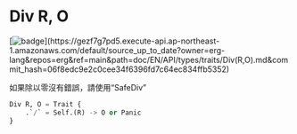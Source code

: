 # Div R, O

[![badge](https://img.shields.io/endpoint.svg?url=https%3A%2F%2Fgezf7g7pd5.execute-api.ap-northeast-1.amazonaws.com%2Fdefault%2Fsource_up_to_date%3Fowner%3Derg-lang%26repos%3Derg%26ref%3Dmain%26path%3Ddoc/EN/API/types/traits/Div(R,O).md%26commit_hash%3D06f8edc9e2c0cee34f6396fd7c64ec834ffb5352)](https://gezf7g7pd5.execute-api.ap-northeast-1.amazonaws.com/default/source_up_to_date?owner=erg-lang&repos=erg&ref=main&path=doc/EN/API/types/traits/Div(R,O).md&commit_hash=06f8edc9e2c0cee34f6396fd7c64ec834ffb5352)

如果除以零沒有錯誤，請使用“SafeDiv”

```python
Div R, O = Trait {
    .`/` = Self.(R) -> O or Panic
}
```
